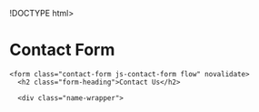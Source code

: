!DOCTYPE html>
<html lang="en">
<head>
  <meta charset="UTF-8">
  <meta name="viewport" content="width=device-width, initial-scale=1.0">
  <link rel="icon" type="image/png" sizes="32x32" href="./assets/images/favicon-32x32.png">

  <link rel="stylesheet" href="style.css">
  <script defer src="script.js"></script>
  
  <title>Frontend Mentor | Contact form</title>
</head>
<body>
  <main class="main">
    <h1 class="visually-hidden">Contact Form</h1>

    <form class="contact-form js-contact-form flow" novalidate>
      <h2 class="form-heading">Contact Us</h2>

      <div class="name-wrapper">
